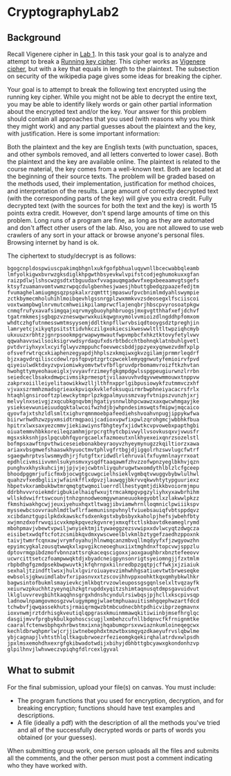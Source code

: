# CryptographyLab2


## Background

Recall Vigenere cipher in [Lab 1](http://cda.morris.umn.edu/~elenam/4554fall2018/psets/lab1.html). In this task your goal is to analyze and attempt to break a [Running key cipher](https://en.wikipedia.org/wiki/Running_key_cipher). This cipher works as [Vigenere cipher](https://en.wikipedia.org/wiki/Vigen%C3%A8re_cipher), but with a key that equals in length to the plaintext. The subsection on security of the wikipedia page gives some ideas for breaking the cipher.

Your goal is to attempt to break the following text encrypted using the running key cipher. While you might not be able to decrypt the entire text, you may be able to identify likely words or gain other partial information about the encrypted text and/or the key. Your answer for this problem should contain all approaches that you used (with reasons why you think they might work) and any partial guesses about the plaintext and the key, with justification. Here is some important information:

Both the plaintext and the key are English texts (with punctuation, spaces, and other symbols removed, and all letters converted to lower case).
Both the plaintext and the key are available online. The plaintext is related to the course material, the key comes from a well-known text. Both are located at the beginning of their source texts.
The problem will be graded based on the methods used, their implementation, justification for method choices, and interpretation of the results. Large amount of correctly decrypted text (with the corresponding parts of the key) will give you extra credit. Fully decrypted text (with the sources for both the text and the key) is worth 15 points extra credit. However, don't spend large amounts of time on this problem. Long runs of a program are fine, as long as they are automated and don't affect other users of the lab. Also, you are not allowed to use web crawlers of any sort in your attack or browse anyone's personal files. Browsing internet by hand is ok.

The ciphertext to study/decrypt is as follows:


    bgogcnpldospwiuscpakimqbhgnlxukfgofpbhualuqywnllbcecwabbqleamb
    lmfyolkigwxbvrwzgksdiglkhpgwthbsyevkwlvpifstcodjeghumokuxxgfan
    raizpdlwjlshscwzgsdtxtbguudaxfvvagauqmgadwvfxegxbeeaamvgtsgefs
    ktsyfzuamanvomtvwmzrwpqcdulgbenhesjwaesjhbuttgbedqzpaazefedjtm
    fvumaghelamiugmgsqzpspkalxrzqmtttjmpaswufpvcbnimlmdyahlswympie
    zctkbymecmholuhihlmoibqevhlgssnrgplzwxmmkvvzsdeosegxlfsciiscoi
    voxtwampbwglnrvmutcmhweiikpilamprwcflajenqbrjhbscpvyrosoatpkgw
    cnmqfrufyxavafsimgqajxqrvmygbuoyhphbruogsjmxgvgtthhafxefjdchvf
    tgatrmkmesjsgbqpzvzneswqwrwxkuikqwgnxymolvvmioizdlngddhpfomxom
    whdtczhgfutnmesswmtmsyysemjddltknpfllwrvbsiqdtooygsdztpreghjin
    lamryetcjxikyqtpsitsttidvhkczilgxokiecsikweswwltltltwpziqhcmyb
    ukxuuzxrbhtzjgnrpsookmpgrwapwymwautfwpvmpbcfxhkztktovyfetylvwv
    qqwahavvswilsoiksigrvwdsyrdaqufxdsrbtbdcchtbohnqklatnbuhlgvetl
    pvtdvriyhxyxlxcyifglwyvzmppuhcfoevwecsbddjppzyexyqnwezvdmfxplp
    ofsvefrwtrqcxkiaphenzegyapdjhhplszxkmqiwxgkvzgilamjprmmrleqdrf
    bjzxagvdrqilisccdewlrpsfqpvptzgrtcpwceklemyqgnwutyfemioirvfpvd
    qiyeiulwdktdxyzvpviomiwkyomvtwtvfbflgruvdprbomamvroizftkzhvtan
    hwohgttymyeohaueiglxjvvyavfrzimeyfgkgmpdgwlsspgpeugiurwnzlrrbn
    seiedceclbsakxdmwpcivmsikprmesptjvilaavuvhvdqyvwewmmouwxtnppvw
    zakprxoiilleiyelitaowikkwzlljlthfnxpprlgibpusiowykfzutmmvczxhf
    vjvaxszrmmhzmadsgrieaxkpviqxkvklefoksuquirmrbwphneiyacacrsfrlx
    htaqhlgnsirooftzplewckytmprlpzkgpalmyussmzvayfvtnipszvunzhjxrj
    melvylnxseivgjzxqcubkgnqvbmjhgatiysnnwlbhpcwawzxaxqwcwhmgayjke
    ysieksevwunieiuudqqktalwcoifwzhdjbjwhpndesimswqtsfmipwjmqcaico
    qyovfajxtshzldlsmltxighvrqmnmoebpafeediehshvoahvnpugjippykwfwa
    biirwrhwdhzwzpyxmsidtrmqpaoijcadioxvpwfixpwlzqrohgmcjwbbhkfbua
    hpitrxlwxsaxyezcmmvjiekiawiynsfbhgteyfxjidwtkcvpvowebxpapthgbi
    oiuatemmvhbkkoreileqzamhmjprpcrgthytcbpivwyllvsovkusqxvjvwusfr
    mgsxskksnhjpslpqcubhfqyorgcaelxfazmoeutxnlkhyexeixqnrzsozelstl
    bofmpsxawftnpvthwiceseiebonakbeyraoyvzhyeymynugzzkqiltiorzxawa
    ariaxvbsgmwefshaaswkhyuoctmvtphlvgfrtbgjdjigqolrhzswvlugcfwtrf
    sgaegwhrptvslwsmmydhjrjfutgftxridwdlrlehruvalfxfuymnlnayrrxoat
    epdhlcivmsiivvmnlsukynsmvxysqdftaaqawmfzhvzzofwpnzyeglbkhvjqzn
    punghvxkhyskuhcijmjjpjvjejcwbtnliyquhrugwtwxomdythlblzlcfgceep
    bhoodpggmrjuficfmxbjocwgtgcuwgcielhsieklvgmbqtvwuggvbybwlulhwl
    quahzvfxedbgliixjwfainkfflxdpvzjlauwqgjbkrvvqkwvhtytypguuriexz
    hbpetvkxrambukbwtmrqmqtgtwqmoiluerrdllhestyqmtjdikkbvoiormjmpu
    ddrbhvvvroiekmdrigbukielhaiqfwxujtrmcakmpgvpgzyliyhxyxawbrhihm
    wllskdvwifrtswcounjtnhzgnnodweomgywnaneuuokegyobtlxzlakwwlpkzz
    fkmshiwakhgcwjjeuxiyehuxhqxtltwagjibviamwhrnlloqmniclpwiiikspv
    myssewbcsovvrauhlmdtlwflrfaemunisnpvhnylfviuebsauiqfvbtsppdqvz
    xcibdanztgupilpkdxkawskcfsdxenkgstxbybsbyxkaholpjhefsjwbehfbty
    xwjmnzdxofrwvqiicvxkmpkpqvezkgvnrejxmxqftctlskbavtdkeameglrymd
    mbohpmavjvbewtvpwiljwnyiektmjitywaeggzezsvwipxxdvlwcyqtzdwgcza
    eisibetxwdqftcfotzcsmibkqvdmxywscweelblvkmlbztygefzaedhzppoxnk
    taivjtwmrfcqnxawjvrymfoyahujhlnwmqcanzmbvqllmqdyyfxfjzwgyowzhn
    epyimcygkalzousqtwwqkxlxpvgikcneoeghuxiixtmghdnxftopcvwjsppzlu
    dptovrmqpibdzmofvbnnzattsrqkaceqscigoxxjaoxgaughbrxbnztefeeovv
    ucwrcittsetczfoampwwqktdjxbyadcneigpynsonrigtsyeiomngjjfzxtmlm
    rbpbdhgfgzmdpsekbwpwuvtkjkfqhrnpxkilnredbpzgqtpjcffwkjxjziaiuk
    sexhaljtzindftlwsxjhulxlgviroiuayevzimhwhhgsatiuevtwtbrweseqke
    ewbsolsjgkwuimdlabvfxripasnvxxtzscovihhvppxoohktkqxqmhybkwlhkr
    bagwsintofbukmlsmayievkcjmlkbqtrvzowleupossgsgqnlselxltvqzayfk
    xeiurwzpkuchhtzyeynqihzkgtrupddxyqitzshimtaqnusqtdmpsgavuidvut
    lklgluvvrevgbihtkaqqhnsgrgxhdnshcyndulrsiwbqsjpjhcllxkscpivsqp
    ladnowlnpamgovmosgzvwlugympmgjwlaetmphuaauitismhgqephwzartfdcd
    tchwbvfjqwqassekhutsjrmaiqrmqwzbtmbcudnecbhtpdhicvibprzegmavnx
    ioxvnwmjrztdrhisgkveutiqlqpgrasxkmuinmmawqkitiwiinbjmsefhrglqc
    dasgijmvvfprgbykbulkgohoscscugjlxmbehzcufnllbdqnvcfkfrnignmtke
    caaralfctenwsbphqxhrbwstmxixnajhqabumqprsxvwiaznkumloineqegcwx
    kechldbrwqhpmrlwjcrjjiwtnebephdxtmzwtbxsmqyqzdkaeyufrvslqbwlme
    ybjcagnapjlvhtsthlqltkagubrwoezrfezieomgkqekirqhalatrdvxwlpsdh
    jpxlmsxemohdhxexrgfgkibwadotwdijxbihyjdbhbttgbcyawxgkondonhzvp
    glpilhnvjlwhvweczvpiqhgfdlrcexlgyval


## What to submit

For the final submission, upload your file(s) on canvas. You must include: 
- The program functions that you used for encryption, decryption, and for breaking encryption; functions should have test examples and descriptions. 
- A file (ideally a pdf) with the description of all the methods you've tried and all of the successfully decrypted words or parts of words you obtained (or your guesses). 

When submitting group work, one person uploads all the files and submits all the comments, and the other person must post a comment indicating who they have worked with.
